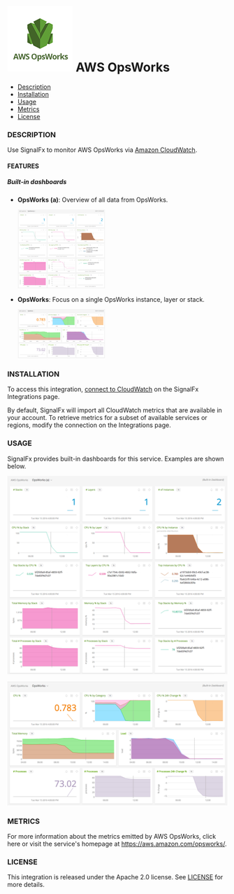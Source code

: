 # ![](./img/integration_awsopsworks.png) AWS OpsWorks

- [Description](#description)
- [Installation](#installation)
- [Usage](#usage)
- [Metrics](#metrics)
- [License](#license)

### DESCRIPTION

Use SignalFx to monitor AWS OpsWorks via [Amazon CloudWatch](../aws)[](sfx_link:aws). 

#### FEATURES

##### Built-in dashboards

- **OpsWorks (a)**: Overview of all data from OpsWorks.
  
  [<img src='./img/dashboard_OpsWorks_a.png' width=200px>](./img/dashboard_OpsWorks_a.png)

- **OpsWorks**: Focus on a single OpsWorks instance, layer or stack.
  
  [<img src='./img/dashboard_OpsWorks_instance.png' width=200px>](./img/dashboard_OpsWorks_instance.png)

### INSTALLATION

To access this integration, [connect to CloudWatch](../aws)[](sfx_link:aws) on the SignalFx Integrations page. 

By default, SignalFx will import all CloudWatch metrics that are available in your account. To retrieve metrics for a subset of available services or regions, modify the connection on the Integrations page. 

### USAGE

SignalFx provides built-in dashboards for this service. Examples are shown below. 

![](./img/dashboard_OpsWorks_a.png)

![](./img/dashboard_OpsWorks_instance.png)

### METRICS

For more information about the metrics emitted by AWS OpsWorks, click here or visit the service's homepage at https://aws.amazon.com/opsworks/.

### LICENSE

This integration is released under the Apache 2.0 license. See [LICENSE](./LICENSE) for more details.
